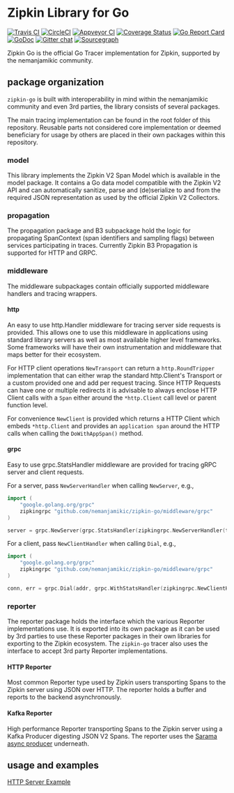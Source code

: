 # Zipkin Library for Go

[![Travis CI](https://travis-ci.org/nemanjamikic/zipkin-go.svg?branch=master)](https://travis-ci.org/nemanjamikic/zipkin-go)
[![CircleCI](https://circleci.com/gh/nemanjamikic/zipkin-go.svg?style=shield)](https://circleci.com/gh/nemanjamikic/zipkin-go)
[![Appveyor CI](https://ci.appveyor.com/api/projects/status/1d0e5k96g10ajl63/branch/master?svg=true)](https://ci.appveyor.com/project/basvanbeek/zipkin-go)
[![Coverage Status](https://img.shields.io/coveralls/github/nemanjamikic/zipkin-go.svg)](https://coveralls.io/github/nemanjamikic/zipkin-go?branch=master)
[![Go Report Card](https://goreportcard.com/badge/github.com/nemanjamikic/zipkin-go)](https://goreportcard.com/report/github.com/nemanjamikic/zipkin-go)
[![GoDoc](https://godoc.org/github.com/nemanjamikic/zipkin-go?status.svg)](https://godoc.org/github.com/nemanjamikic/zipkin-go)
[![Gitter chat](https://badges.gitter.im/nemanjamikic/zipkin.svg)](https://gitter.im/nemanjamikic/zipkin?utm_source=badge&utm_medium=badge&utm_campaign=pr-badge&utm_content=badge)
[![Sourcegraph](https://sourcegraph.com/github.com/nemanjamikic/zipkin-go/-/badge.svg)](https://sourcegraph.com/github.com/nemanjamikic/zipkin-go?badge)

Zipkin Go is the official Go Tracer implementation for Zipkin, supported by the
nemanjamikic community.

## package organization
`zipkin-go` is built with interoperability in mind within the nemanjamikic
community and even 3rd parties, the library consists of several packages.

The main tracing implementation can be found in the root folder of this
repository. Reusable parts not considered core implementation or deemed
beneficiary for usage by others are placed in their own packages within this
repository.

### model
This library implements the Zipkin V2 Span Model which is available in the model
package. It contains a Go data model compatible with the Zipkin V2 API and can
automatically sanitize, parse and (de)serialize to and from the required JSON
representation as used by the official Zipkin V2 Collectors.

### propagation
The propagation package and B3 subpackage hold the logic for propagating
SpanContext (span identifiers and sampling flags) between services participating
in traces. Currently Zipkin B3 Propagation is supported for HTTP and GRPC.

### middleware
The middleware subpackages contain officially supported middleware handlers and
tracing wrappers.

#### http
An easy to use http.Handler middleware for tracing server side requests is
provided. This allows one to use this middleware in applications using
standard library servers as well as most available higher level frameworks. Some
frameworks will have their own instrumentation and middleware that maps better
for their ecosystem.

For HTTP client operations `NewTransport` can return a `http.RoundTripper`
implementation that can either wrap the standard http.Client's Transport or a
custom provided one and add per request tracing. Since HTTP Requests can have
one or multiple redirects it is advisable to always enclose HTTP Client calls
with a `Span` either around the `*http.Client` call level or parent function
level.

For convenience `NewClient` is provided which returns a HTTP Client which embeds
`*http.Client` and provides an `application span` around the HTTP calls when
calling the `DoWithAppSpan()` method.

#### grpc
Easy to use grpc.StatsHandler middleware are provided for tracing gRPC server and
client requests. 

For a server, pass `NewServerHandler` when calling `NewServer`, e.g.,

```go
import (
	"google.golang.org/grpc"
	zipkingrpc "github.com/nemanjamikic/zipkin-go/middleware/grpc"
)

server = grpc.NewServer(grpc.StatsHandler(zipkingrpc.NewServerHandler(tracer)))
```

For a client, pass `NewClientHandler` when calling `Dial`, e.g.,

```go
import (
	"google.golang.org/grpc"
	zipkingrpc "github.com/nemanjamikic/zipkin-go/middleware/grpc"
)

conn, err = grpc.Dial(addr, grpc.WithStatsHandler(zipkingrpc.NewClientHandler(tracer)))
```

### reporter
The reporter package holds the interface which the various Reporter
implementations use. It is exported into its own package as it can be used by
3rd parties to use these Reporter packages in their own libraries for exporting
to the Zipkin ecosystem. The `zipkin-go` tracer also uses the interface to
accept 3rd party Reporter implementations.

#### HTTP Reporter
Most common Reporter type used by Zipkin users transporting Spans to the Zipkin
server using JSON over HTTP. The reporter holds a buffer and reports to the
backend asynchronously.

#### Kafka Reporter
High performance Reporter transporting Spans to the Zipkin server using a Kafka
Producer digesting JSON V2 Spans. The reporter uses the
[Sarama async producer](https://godoc.org/github.com/Shopify/sarama#AsyncProducer)
underneath.

## usage and examples
[HTTP Server Example](example_httpserver_test.go)
